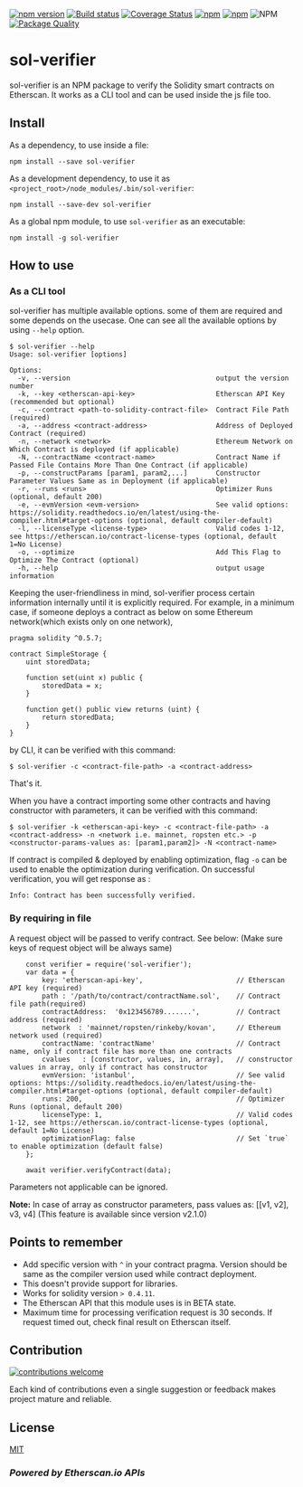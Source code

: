 [![npm version](https://badge.fury.io/js/sol-verifier.svg)](https://www.npmjs.com/package/sol-verifier)
[![Build status](https://travis-ci.com/Aniket-Engg/sol-verifier.svg?branch=master)](https://travis-ci.com/Aniket-Engg/sol-verifier)
[![Coverage Status](https://coveralls.io/repos/github/Aniket-Engg/sol-verifier/badge.svg?branch=master)](https://coveralls.io/github/Aniket-Engg/sol-verifier?branch=master)
[![npm](https://img.shields.io/npm/dw/sol-verifier.svg)](https://www.npmjs.com/package/sol-verifier)
[![npm](https://img.shields.io/npm/dt/sol-verifier.svg?label=Total%20Downloads)](https://www.npmjs.com/package/sol-verifier)
![NPM](https://img.shields.io/npm/l/sol-verifier.svg)
[![Package Quality](https://npm.packagequality.com/shield/sol-verifier.svg)](https://packagequality.com/#?package=sol-verifier)

# sol-verifier
sol-verifier is an NPM package to verify the Solidity smart contracts on Etherscan. It works as a CLI tool and can be used inside the js file too. 

## Install
As a dependency, to use inside a file:
```
npm install --save sol-verifier
```
As a development dependency, to use it as `<project_root>/node_modules/.bin/sol-verifier`:
```
npm install --save-dev sol-verifier
```
As a global npm module, to use `sol-verifier` as an executable:
```
npm install -g sol-verifier
```

## How to use

### As a CLI tool
sol-verifier has multiple available options. some of them are required and some depends on the usecase. One can see all the available options by using `--help` option.
```
$ sol-verifier --help
Usage: sol-verifier [options]

Options:
  -v, --version                                    output the version number
  -k, --key <etherscan-api-key>                    Etherscan API Key (recommended but optional)
  -c, --contract <path-to-solidity-contract-file>  Contract File Path (required)
  -a, --address <contract-address>                 Address of Deployed Contract (required)
  -n, --network <network>                          Ethereum Network on Which Contract is deployed (if applicable)
  -N, --contractName <contract-name>               Contract Name if Passed File Contains More Than One Contract (if applicable)
  -p, --constructParams [param1, param2,...]       Constructor Parameter Values Same as in Deployment (if applicable)
  -r, --runs <runs>                                Optimizer Runs (optional, default 200)
  -e, --evmVersion <evm-version>                   See valid options: https://solidity.readthedocs.io/en/latest/using-the-compiler.html#target-options (optional, default compiler-default)
  -l, --licenseType <license-type>                 Valid codes 1-12, see https://etherscan.io/contract-license-types (optional, default 1=No License)
  -o, --optimize                                   Add This Flag to Optimize The Contract (optional)
  -h, --help                                       output usage information 
```
Keeping the user-friendliness in mind, sol-verifier process certain information internally until it is explicitly required. For example, in a minimum case, if someone deploys a contract as below on some Ethereum network(which exists only on one network),
```
pragma solidity ^0.5.7;

contract SimpleStorage {
    uint storedData;

    function set(uint x) public {
        storedData = x;
    }

    function get() public view returns (uint) {
        return storedData;
    }
}
```
by CLI, it can be verified with this command:
```
$ sol-verifier -c <contract-file-path> -a <contract-address>
```
That's it.

When you have a contract importing some other contracts and having constructor with parameters, it can be verified with this command:
```
$ sol-verifier -k <etherscan-api-key> -c <contract-file-path> -a <contract-address> -n <network i.e. mainnet, ropsten etc.> -p <constructor-params-values as: [param1,param2]> -N <contract-name>
```
If contract is compiled & deployed by enabling optimization, flag `-o` can be used to enable the optimization during verification. On successful verification, you will get response as :
```
Info: Contract has been successfully verified.
```

### By requiring in file
A request object will be passed to verify contract. See below: (Make sure keys of request object will be always same)
```
    const verifier = require('sol-verifier');
    var data = {
        key: 'etherscan-api-key',                       // Etherscan API key (required)
        path : '/path/to/contract/contractName.sol',    // Contract file path(required)
        contractAddress:  '0x123456789.......',         // Contract address (required)
        network  : 'mainnet/ropsten/rinkeby/kovan',     // Ethereum network used (required)
        contractName: 'contractName'                    // Contract name, only if contract file has more than one contracts
        cvalues   : [constructor, values, in, array],   // constructor values in array, only if contract has constructor
        evmVersion: 'istanbul',                         // See valid options: https://solidity.readthedocs.io/en/latest/using-the-compiler.html#target-options (optional, default compiler-default)
        runs: 200,                                      // Optimizer Runs (optional, default 200)
        licenseType: 1,                                 // Valid codes 1-12, see https://etherscan.io/contract-license-types (optional, default 1=No License)
        optimizationFlag: false                         // Set `true` to enable optimization (default false)
    };

    await verifier.verifyContract(data);
```
Parameters not applicable can be ignored. 

**Note:** In case of array as constructor parameters, pass values as: [[v1, v2], v3, v4] (This feature is available since version v2.1.0)

## Points to remember
* Add specific version with `^` in your contract pragma. Version should be same as the compiler version used while contract deployment.
* This doesn't provide support for libraries.
* Works for solidity version `> 0.4.11`.
* The Etherscan API that this module uses is in BETA state.
* Maximum time for processing verification request is 30 seconds. If request timed out, check final result on Etherscan itself.

## Contribution
[![contributions welcome](https://img.shields.io/badge/contributions-welcome-brightgreen.svg?style=flat)](https://github.com/Aniket-Engg/sol-verifier/issues)

Each kind of contributions even a single suggestion or feedback makes project mature and reliable.

## License
[MIT](https://github.com/Aniket-Engg/sol-verifier/blob/master/LICENSE)

### <i>Powered by Etherscan.io APIs</i>
